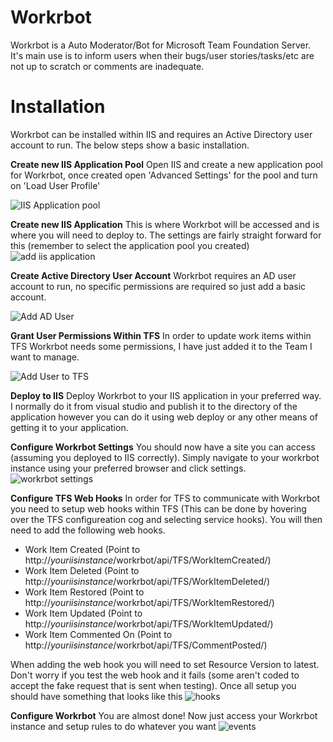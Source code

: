 # Workrbot

Workrbot is a Auto Moderator/Bot for Microsoft Team Foundation Server. It's main use is to inform users when their bugs/user stories/tasks/etc are not up to scratch or comments are inadequate. 

# Installation

Workrbot can be installed within IIS and requires an Active Directory user account to run. The below steps show a basic installation.

**Create new IIS Application Pool**
Open IIS and create a new application pool for Workrbot, once created open 'Advanced Settings' for the pool and turn on 'Load User Profile'

![IIS Application pool](https://i.imgur.com/gr2bs48.png)

**Create new IIS  Application**
This is where Workrbot will be accessed and is where you will need to deploy to. The settings are fairly straight forward for this (remember to select the application pool you created)
![add iis application](https://i.imgur.com/3lUzQth.png)

**Create Active Directory User Account**
Workrbot requires an AD user account to run, no specific permissions are required so just add a basic account.

![Add AD User](https://i.imgur.com/sOwNnjA.png)

**Grant User Permissions Within TFS**
In order to update work items within TFS Workrbot needs some permissions, I have just added it to the Team I want to manage.

![Add User to TFS](https://i.imgur.com/PIpTKAl.png)

**Deploy to IIS**
Deploy Workrbot to your IIS application in your preferred way. I normally do it from visual studio and publish it to the directory of the application however you can do it using web deploy or any other means of getting it to your application.

**Configure Workrbot Settings**
You should now have a site you can access (assuming you deployed to IIS correctly). Simply navigate to your workrbot instance using your preferred browser and click settings.
![workrbot settings](https://i.imgur.com/JSj8GDu.png)

**Configure TFS Web Hooks**
In order for TFS to communicate with Workrbot you need to setup web hooks within TFS (This can be done by hovering over the TFS configureation cog and selecting service hooks). You will then need to add the following web hooks.
 - Work Item Created (Point to http://*youriisinstance*/workrbot/api/TFS/WorkItemCreated/)
 - Work Item Deleted (Point to http://*youriisinstance*/workrbot/api/TFS/WorkItemDeleted/)
 - Work Item Restored (Point to http://*youriisinstance*/workrbot/api/TFS/WorkItemRestored/)
 - Work Item Updated (Point to http://*youriisinstance*/workrbot/api/TFS/WorkItemUpdated/)
 - Work Item Commented On (Point to http://*youriisinstance*/workrbot/api/TFS/CommentPosted/)

When adding the web hook you will need to set Resource Version to latest. Don't worry if you test the web hook and it fails (some aren't coded to accept the fake request that is sent when testing). Once all setup you should have something that looks like this
![hooks](https://i.imgur.com/sNMoW7h.png)

**Configure Workrbot**
You are almost done! Now just access your Workrbot instance and setup rules to do whatever you want
![events](https://i.imgur.com/bPbMgDd.png)

